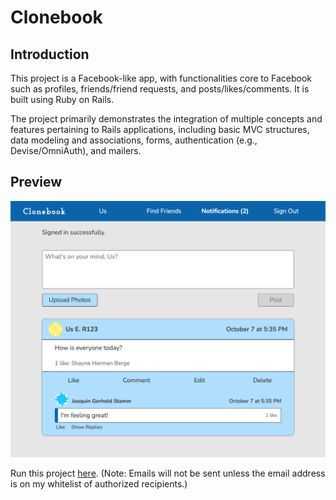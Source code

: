 # Clonebook

## Introduction

This project is a Facebook-like app, with functionalities core to Facebook such as profiles, friends/friend requests, and posts/likes/comments. It is built using Ruby on Rails.

The project primarily demonstrates the integration of multiple concepts and features pertaining to Rails applications, including basic MVC structures, data modeling and associations, forms, authentication (e.g., Devise/OmniAuth), and mailers.

## Preview

[![Clonebook preview](./public/preview.png)](https://sleepy-springs-52383.herokuapp.com/)

Run this project [here](https://sleepy-springs-52383.herokuapp.com/). 
(Note: Emails will not be sent unless the email address is on my whitelist of authorized recipients.)
